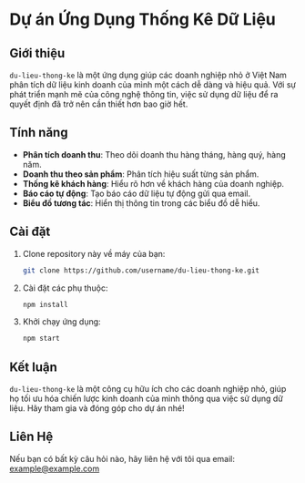 # Dự án Ứng Dụng Thống Kê Dữ Liệu

## Giới thiệu
`du-lieu-thong-ke` là một ứng dụng giúp các doanh nghiệp nhỏ ở Việt Nam phân tích dữ liệu kinh doanh của mình một cách dễ dàng và hiệu quả. Với sự phát triển mạnh mẽ của công nghệ thông tin, việc sử dụng dữ liệu để ra quyết định đã trở nên cần thiết hơn bao giờ hết.

## Tính năng
- **Phân tích doanh thu**: Theo dõi doanh thu hàng tháng, hàng quý, hàng năm.
- **Doanh thu theo sản phẩm**: Phân tích hiệu suất từng sản phẩm.
- **Thống kê khách hàng**: Hiểu rõ hơn về khách hàng của doanh nghiệp.
- **Báo cáo tự động**: Tạo báo cáo dữ liệu tự động gửi qua email.
- **Biểu đồ tương tác**: Hiển thị thông tin trong các biểu đồ dễ hiểu.

## Cài đặt
1. Clone repository này về máy của bạn:
   ```bash
   git clone https://github.com/username/du-lieu-thong-ke.git
   ```
2. Cài đặt các phụ thuộc:
   ```bash
   npm install
   ```
3. Khởi chạy ứng dụng:
   ```bash
   npm start
   ```

## Kết luận
`du-lieu-thong-ke` là một công cụ hữu ích cho các doanh nghiệp nhỏ, giúp họ tối ưu hóa chiến lược kinh doanh của mình thông qua việc sử dụng dữ liệu. Hãy tham gia và đóng góp cho dự án nhé!

## Liên Hệ
Nếu bạn có bất kỳ câu hỏi nào, hãy liên hệ với tôi qua email: example@example.com
